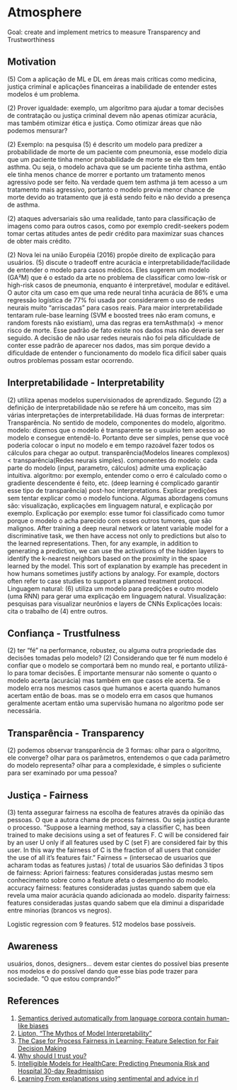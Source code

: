 # Atmosphere

Goal: create and implement metrics to measure Transparency and Trustworthiness

## Motivation

(5) Com a aplicação de ML e DL em áreas mais críticas como medicina, justiça criminal e aplicações financeiras a inabilidade de entender estes modelos é um problema.

(2) Prover igualdade: exemplo, um algoritmo para ajudar a tomar decisões de contratação ou justiça criminal devem não apenas otimizar acurácia, mas também otimizar ética e justiça. Como otimizar áreas que não podemos mensurar?

(2) Exemplo: na pesquisa (5) é descrito um modelo para predizer a probabilidade de morte de um paciente com pneumonia, esse modelo dizia que um paciente tinha menor probabilidade de morte se ele tbm tem asthma. Ou seja, o modelo achava que se um paciente tinha asthma, então ele tinha menos chance de morrer e portanto um tratamento menos agressivo pode ser feito. Na verdade quem tem asthma já tem acesso a um tratamento mais agressivo, portanto o modelo previa menor chance de morte devido ao tratamento que já está sendo feito e não devido a presença de asthma.

(2) ataques adversariais são uma realidade, tanto para classificação de imagens como para outros casos, como por exemplo credit-seekers podem tomar certas atitudes antes de pedir crédito para maximizar suas chances de obter mais crédito.

(2) Nova lei na união Européia (2016) propõe direito de explicação para usuários.
(5) discute o tradeoff entre acurácia e interpretabilidade/facilidade de entender o modelo para casos médicos. Eles sugerem um modelo (GA²M) que é o estado da arte no problema de classificar como low-risk or high-risk casos de pneumonia, enquanto é interpretável, modular e editável. 
O autor cita um caso em que uma rede neural tinha acurácia de 86% e uma regressão logística de 77% foi usada por considerarem o uso de redes neurais muito “arriscadas” para casos reais.
Para maior interpretabilidade tentaram rule-base learning (SVM e boosted trees não eram comuns, e random forests não existiam), uma das regras era temAsthma(x) -> menor risco de morte. Esse padrão de fato existe nos dados mas não deveria ser seguido.
A decisão de não usar redes neurais não foi pela dificuldade de conter esse padrão de aparecer nos dados, mas sim porque devido a dificuldade de entender o funcionamento do modelo fica difícil saber quais outros problemas possam estar ocorrendo.

## Interpretabilidade - Interpretability

(2) utiliza apenas modelos supervisionados de aprendizado. Segundo (2) a definição de interpretabilidade não se refere há um conceito, mas sim várias interpretações de interpretabilidade. Há duas formas de interpretar:
Transparência. No sentido de modelo, componentes do modelo, algoritmo.
modelo: dizemos que o modelo é transparente se o usuário tem acesso ao modelo e consegue entendê-lo. Portanto deve ser simples, pense que você poderia colocar o input no modelo e em tempo razoável fazer todos os cálculos para chegar ao output. transparência(Modelos lineares complexos) < transparência(Redes neurais simples).
componentes do modelo: cada parte do modelo (input, parametro, cálculos) admite uma explicação intuitiva. 
algoritmo: por exemplo, entender como o erro é calculado como o gradiente descendente é feito, etc. (deep learning é complicado garantir esse tipo de transparência)
post-hoc interpretations. Explicar predições sem tentar explicar como o modelo funciona. Algumas abordagens comuns são: visualização, explicações em linguagem natural, e explicação por exemplo.
Explicação por exemplo: esse tumor foi classificado como tumor porque o modelo o acha parecido com esses outros tumores, que são malignos.
After training a deep neural network or latent variable model for a discriminative task, we then have access not only to predictions but also to the learned representations. Then, for any example, in addition to generating a prediction, we can use the activations of the hidden layers to identify the k-nearest neighbors based on the proximity in the space learned by the model. This sort of explanation by example has precedent in how humans sometimes justify actions by analogy. For example, doctors often refer to case studies to support a planned treatment protocol.
Linguagem natural: (6) utiliza um modelo para predições e outro modelo (uma RNN) para gerar uma explicação em linguagem natural.
Visualização: pesquisas para visualizar neurônios e layers de CNNs
Explicações locais: cita o trabalho de (4) entre outros.


## Confiança - Trustfulness

(2) ter “fé” na performance, robustez, ou alguma outra propriedade das decisões tomadas pelo modelo?
(2) Considerando que ter fé num modelo é confiar que o modelo se comportará bem no mundo real, e portanto utilizá-lo para tomar decisões. É importante mensurar não somente o quanto o modelo acerta (acurácia) mas também em que casos ele acerta. Se o modelo erra nos mesmos casos que humanos e acerta quando humanos acertam então de boas. mas se o modelo erra em casos que humanos geralmente acertam então uma supervisão humana no algoritmo pode ser necessária.


## Transparência - Transparency

(2) podemos observar transparência de 3 formas:
olhar para o algoritmo, ele converge?
olhar para os parâmetros, entendemos o que cada parâmetro do modelo representa? 
olhar para a complexidade, é simples o suficiente para ser examinado por uma pessoa?


## Justiça - Fairness

(3) tenta assegurar fairness na escolha de features através da opinião das pessoas. O que a autora chama de process fairness. Ou seja justiça durante o processo.
“Suppose a learning method, say a classifier C, has been trained to make decisions using a set of features F. C will be considered fair by an user U only if all features used by C (set F) are considered fair by this user. In this way the fairness of C is the fraction of all users that consider the use of all it’s features fair.”
Fairness = (intersecao de usuarios que acharam todas as features justas) / total de usuarios
São definidas 3 tipos de fairness:
Apriori fairness: features consideradas justas mesmo sem conhecimento sobre como a feature afeta o desempenho do modelo.
accuracy fairness: features consideradas justas quando sabem que ela revela uma maior acurácia quando adicionada ao modelo.
disparity fairness: features consideradas justas quando sabem que ela diminui a disparidade entre minorias (brancos vs negros).

Logistic regression com 9 features. 512 modelos base possíveis.

## Awareness
usuários, donos, designers… devem estar cientes do possível bias presente nos modelos e do possível dando que esse bias pode trazer para sociedade. “O que estou comprando?”


## References

1. [Semantics derived automatically from language corpora contain human-like biases](http://science.sciencemag.org/content/356/6334/183)
2. [Lipton, “The Mythos of Model Interpretability”](https://arxiv.org/abs/1606.03490)
3. [The Case for Process Fairness in Learning: Feature Selection for Fair Decision Making](http://www.mlandthelaw.org/papers/grgic.pdf)
4. [Why should I trust you?](https://arxiv.org/abs/1602.04938)
5. [Intelligible Models for HealthCare: Predicting Pneumonia Risk and Hospital 30-day Readmission](http://people.dbmi.columbia.edu/noemie/papers/15kdd.pdf)
6. [Learning From explanations using sentimental and advice in rl](http://ieeexplore.ieee.org/document/7742965/)
